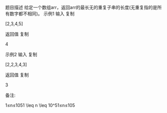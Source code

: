题目描述
给定一个数组arr，返回arr的最长无的重复子串的长度(无重复指的是所有数字都不相同)。
示例1
输入
复制

[2,3,4,5]

返回值
复制

4

示例2
输入
复制

[2,2,3,4,3]

返回值
复制

3

备注:

1≤n≤1051 \leq n \leq 10^51≤n≤105

